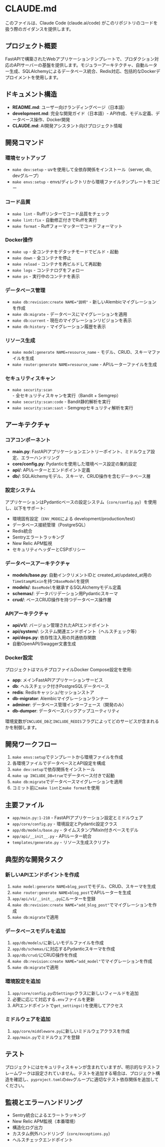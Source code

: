 # CLAUDE.md

このファイルは、Claude Code (claude.ai/code) がこのリポジトリのコードを扱う際のガイダンスを提供します。

## プロジェクト概要

FastAPIで構築されたWebアプリケーションテンプレートで、プロダクション対応のAPIサーバーの基盤を提供します。モジュラーアーキテクチャ、自動ルーター生成、SQLAlchemyによるデータベース統合、Redis対応、包括的なDockerデプロイメントを使用します。

## ドキュメント構造

- **README.md**: ユーザー向けランディングページ（日本語）
- **development.md**: 完全な開発ガイド（日本語）- API作成、モデル定義、データベース操作、Docker開発
- **CLAUDE.md**: AI開発アシスタント向けプロジェクト情報

## 開発コマンド

### 環境セットアップ
- `make dev:setup` - uvを使用して全依存関係をインストール（server, db, devグループ）
- `make envs:setup` - envs/ディレクトリから環境ファイルテンプレートをコピー

### コード品質
- `make lint` - Ruffリンターでコード品質をチェック
- `make lint:fix` - 自動修正付きでRuffを実行
- `make format` - Ruffフォーマッターでコードフォーマット

### Docker操作
- `make up` - 全コンテナをデタッチモードでビルド・起動
- `make down` - 全コンテナを停止
- `make reload` - コンテナを再ビルドして再起動
- `make logs` - コンテナログをフォロー
- `make ps` - 実行中のコンテナを表示

### データベース管理
- `make db:revision:create NAME="説明"` - 新しいAlembicマイグレーションを作成
- `make db:migrate` - データベースにマイグレーションを適用
- `make db:current` - 現在のマイグレーションリビジョンを表示
- `make db:history` - マイグレーション履歴を表示

### リソース生成
- `make model:generate NAME=resource_name` - モデル、CRUD、スキーマファイルを生成
- `make router:generate NAME=resource_name` - APIルーターファイルを生成

### セキュリティスキャン
- `make security:scan` - 全セキュリティスキャンを実行（Bandit + Semgrep）
- `make security:scan:code` - Bandit静的解析を実行
- `make security:scan:sast` - Semgrepセキュリティ解析を実行

## アーキテクチャ

### コアコンポーネント
- **main.py**: FastAPIアプリケーションエントリーポイント、ミドルウェア設定、エラーハンドリング
- **core/config.py**: Pydanticを使用した環境ベース設定の集約設定
- **api/**: APIルーターとエンドポイント定義
- **db/**: SQLAlchemyモデル、スキーマ、CRUD操作を含むデータベース層

### 設定システム
アプリケーションはPydanticベースの設定システム（`core/config.py`）を使用し、以下をサポート:
- 環境固有設定（`ENV_MODE`による development/production/test）
- データベース接続管理（PostgreSQL）
- Redis統合
- Sentryエラートラッキング
- New Relic APM監視
- セキュリティヘッダーとCSPポリシー

### データベースアーキテクチャ
- **models/base.py**: 自動インクリメントIDと created_at/updated_at用の`TimeStampMixin`を持つ`BaseModel`を提供
- **models/**: `BaseModel`を継承するSQLAlchemyモデル定義
- **schemas/**: データバリデーション用Pydanticスキーマ
- **crud/**: ベースCRUD操作を持つデータベース操作層

### APIアーキテクチャ
- **api/v1/**: バージョン管理されたAPIエンドポイント
- **api/system/**: システム関連エンドポイント（ヘルスチェック等）
- **api/deps.py**: 依存性注入用の共通依存関数
- 自動OpenAPI/Swagger文書生成

### Docker設定
プロジェクトはマルチプロファイルDocker Compose設定を使用:
- **app**: メインFastAPIアプリケーションサービス
- **db**: ヘルスチェック付きPostgreSQLデータベース
- **redis**: Redisキャッシュ/セッションストア
- **db-migrator**: Alembicマイグレーションランナー
- **adminer**: データベース管理インターフェース（開発のみ）
- **db-dumper**: データベースバックアップユーティリティ

環境変数が`INCLUDE_DB`と`INCLUDE_REDIS`フラグによってどのサービスが含まれるかを制御します。

## 開発ワークフロー

1. `make envs:setup`でテンプレートから環境ファイルを作成
2. 各環境ファイルでデータベースとAPI設定を構成
3. `make dev:setup`で依存関係をインストール
4. `make up INCLUDE_DB=true`でデータベース付きで起動
5. `make db:migrate`でデータベースマイグレーションを適用
6. コミット前に`make lint`と`make format`を使用

## 主要ファイル

- `app/main.py:1-210` - FastAPIアプリケーション設定とミドルウェア
- `app/core/config.py` - 環境設定とPydantic設定クラス
- `app/db/models/base.py` - タイムスタンプMixin付きベースモデル
- `app/api/__init__.py` - APIルーター統合
- `templates/generate.py` - リソース生成スクリプト

## 典型的な開発タスク

### 新しいAPIエンドポイントを作成
1. `make model:generate NAME=blog_post`でモデル、CRUD、スキーマを生成
2. `make router:generate NAME=blog_post`でAPIルーターを生成
3. `app/api/v1/__init__.py`にルーターを登録
4. `make db:revision:create NAME="add_blog_post"`でマイグレーションを作成
5. `make db:migrate`で適用

### データベースモデルを追加
1. `app/db/models/`に新しいモデルファイルを作成
2. `app/db/schemas/`に対応するPydanticスキーマを作成
3. `app/db/crud/`にCRUD操作を作成
4. `make db:revision:create NAME="add_model"`でマイグレーションを作成
5. `make db:migrate`で適用

### 環境設定を追加
1. `app/core/config.py`の`Settings`クラスに新しいフィールドを追加
2. 必要に応じて対応する`.env`ファイルを更新
3. APIエンドポイントで`get_settings()`を使用してアクセス

### ミドルウェアを追加
1. `app/core/middleware.py`に新しいミドルウェアクラスを作成
2. `app/main.py`でミドルウェアを登録

## テスト

プロジェクトにはセキュリティスキャンが含まれていますが、明示的なテストフレームワークは設定されていません。テストを追加する場合は、プロジェクト構造を確認し、`pyproject.toml`の`dev`グループに適切なテスト依存関係を追加してください。

## 監視とエラーハンドリング

- Sentry統合によるエラートラッキング
- New Relic APM監視（本番環境）
- 構造化ログ出力
- カスタム例外ハンドリング（`core/exceptions.py`）
- ヘルスチェックエンドポイント 